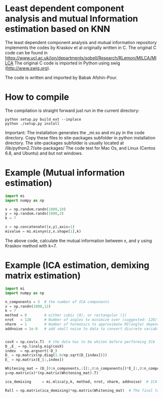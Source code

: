 # Least dependent component analysis and mutual Information estimation based on KNN
The least dependent component analysis and mutual information repository implements the codes by Kraskov et al originally written in C.
The original C code can be found in https://www.ucl.ac.uk/ion/departments/sobell/Research/RLemon/MILCA/MILCA
The original C code is imported in Python using swig (http://www.swig.org).

The code is written and imported by Babak Afshin-Pour.

# How to compile
The compilation is straight forward just run in the current directory:

```shell
python setup.py build_ext --inplace
python ./setup.py install
```

Important: The installation generates the _mi.so  and mi.py in the code directory. Copy these files to site-packages subfolder in python installation directory.
The site-packages subfolder is usually located at <python installation directory>/lib/python2.7/site-packages/
The code test for Mac Os, and Linux (Centos 6.8, and Ubuntu) and  but not windows.

# Example (Mutual information estimation)

```python
import mi
import numpy as np

x = np.random.randn(1000,10)
y = np.random.randn(1000,3)
k = 7

z = np.concatenate((x,y),axis=1)
mivalue = mi.mixnyn(z,x.shape[1],k)
```
The above code, calculate the mutual information between x, and y using Kraskov method with k=7.

# Example (ICA estimation, demixing matrix estimation)

```python
import mi
import numpy as np

n_components = 5  # the number of ICA components
x = np.randn(1000,12)
k = 7
method = 0        # either cubic (0), or rectangular (1)
nrot   = 128      # Number of angles to minimize over (suggested: 128)
nharm  = 1        # Number of harmonics to approximate MI(angle) dependence; (suggested: 1)
addnoise = 1e-8   # add small noise to data to convert discrete variables into continuous


covX = np.cov(x.T)  # the data has to be whiten before performing ICA
D_,E_ = np.linalg.eig(covX)
index  = np.argsort(-D_)
D_ = np.matrix(np.diag(1.0/np.sqrt(D_[index])))
E_ = np.matrix(E_[:,index])

Whitening_mat = (D_[0:n_components,:][:,0:n_components])*E_[:,0:n_components].T
y=np.matrix(x)*(np.matrix(Whitening_mat).T)

ica_demixing     = mi.mlica(y,k, method, nrot, nharm, addnoise)  # ICA de-mixing matrix

Rall = np.matrix(ica_demixing)*np.matrix(Whitening_mat)  # The final transform (Matrix whitenning and ica demixing)
```